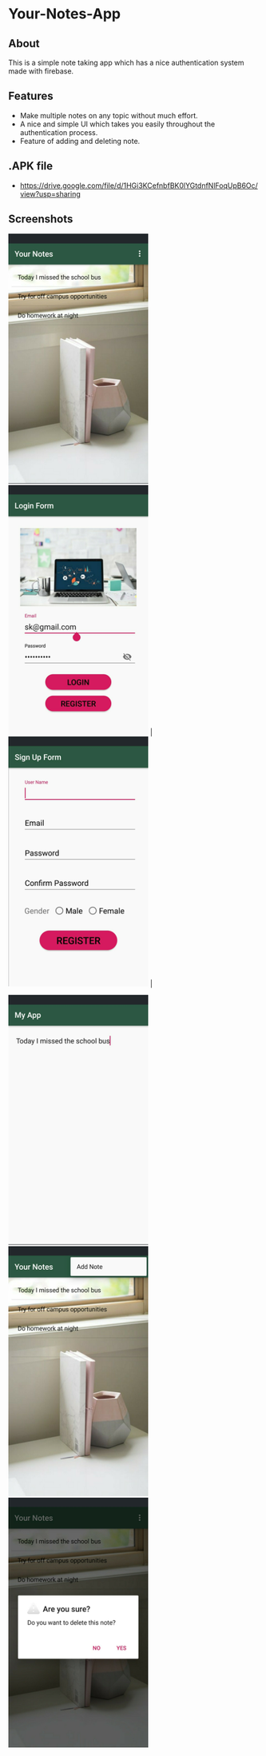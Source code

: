 # Your-Notes-App


## About

This is a simple note taking app which has a nice authentication system made with firebase. <br>

## Features

- Make multiple notes on any topic without much effort.
- A nice and simple UI which takes you easily throughout the authentication process.
- Feature of adding and deleting note.

## .APK file

- https://drive.google.com/file/d/1HGi3KCefnbfBK0lYGtdnfNlFoqUpB6Oc/view?usp=sharing


## Screenshots

 <img src="Images/Main.jpeg" width="280" height="500" /> <img src="Images/Login.jpeg" width="280" height="500" /> | <img src="Images/SignUp.jpeg" width="280" height="500" /> |  
 
 <img src="Images/Editor.jpeg" width="280" height="500" /> <img src="Images/Add.jpeg" width="280" height="500" /> <img src="Images/Delete.jpeg" width="280" height="500" /> 

